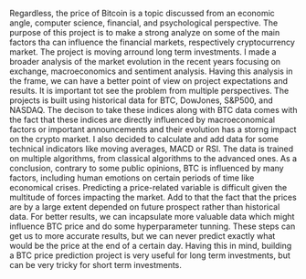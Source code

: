 Regardless, the price of Bitcoin is a topic discussed from an economic angle, computer science, financial, and psychological perspective. 
The purpose of this project is to make a strong analyze on some of the main factors tha can influence the financial markets, respectively cryptocurrency market.
The project is moving arround long term investments. I made a broader analysis of the market evolution in the recent years focusing on exchange, macroeconomics and sentiment analysis. 
Having this analysis in the frame, we can have a better point of view on project expectations and results. It is important tot see the problem from multiple perspectives.
The projects is built using historical data for BTC, DowJones, S&P500, and NASDAQ. The decison to take these indices along with BTC data comes with the fact that these indices are directly influenced by macroeconomical factors or important announcements and their evolution has a storng impact on the crypto market. I also decided to calculate and add data for some technical indicators like moving averages, MACD or RSI.
The data is trained on multiple algorithms, from classical algorithms to the advanced ones.
As a conclusion, contrary to some public opinions, BTC is influenced by many factors, including human emotions on certain periods of time like economical crises. Predicting a price-related variable is difficult given the multitude of forces impacting the market. Add to that the fact that the prices are by a large extent depended on future prospect rather than historical data.
For better results, we can incapsulate more valuable data which might influence BTC price and do some hyperparameter tunning. These steps can get us to more accurate results, but we can never predict exactly what would be the price at the end of a certain day. Having this in mind, building a BTC price prediction project is very useful for long term investments, but can be very tricky for short term investments.

